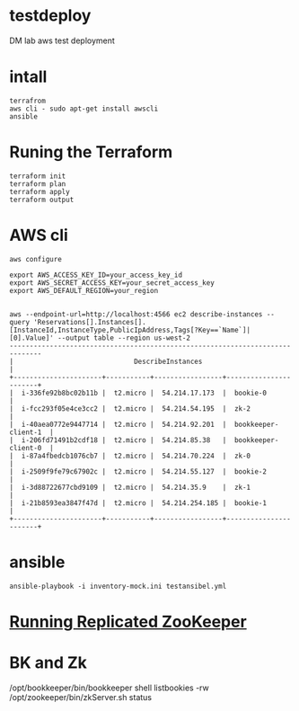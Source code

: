 # testdeploy
DM lab aws test deployment

# intall 
    terrafrom 
    aws cli - sudo apt-get install awscli
    ansible
# Runing the Terraform
    terraform init
    terraform plan
    terraform apply
    terraform output
# AWS cli
    aws configure

    export AWS_ACCESS_KEY_ID=your_access_key_id
    export AWS_SECRET_ACCESS_KEY=your_secret_access_key
    export AWS_DEFAULT_REGION=your_region


    aws --endpoint-url=http://localhost:4566 ec2 describe-instances --query 'Reservations[].Instances[].[InstanceId,InstanceType,PublicIpAddress,Tags[?Key==`Name`]| [0].Value]' --output table --region us-west-2
    ------------------------------------------------------------------------------
    |                              DescribeInstances                             |
    +----------------------+-----------+-----------------+-----------------------+
    |  i-336fe92b8bc02b11b |  t2.micro |  54.214.17.173  |  bookie-0             |
    |  i-fcc293f05e4ce3cc2 |  t2.micro |  54.214.54.195  |  zk-2                 |
    |  i-40aea0772e9447714 |  t2.micro |  54.214.92.201  |  bookkeeper-client-1  |
    |  i-206fd71491b2cdf18 |  t2.micro |  54.214.85.38   |  bookkeeper-client-0  |
    |  i-87a4fbedcb1076cb7 |  t2.micro |  54.214.70.224  |  zk-0                 |
    |  i-2509f9fe79c67902c |  t2.micro |  54.214.55.127  |  bookie-2             |
    |  i-3d88722677cbd9109 |  t2.micro |  54.214.35.9    |  zk-1                 |
    |  i-21b8593ea3847f47d |  t2.micro |  54.214.254.185 |  bookie-1             |
    +----------------------+-----------+-----------------+-----------------------+

# ansible
    ansible-playbook -i inventory-mock.ini testansibel.yml

# [Running Replicated ZooKeeper](https://zookeeper.apache.org/doc/current/zookeeperStarted.html#sc_RunningReplicatedZooKeeper)


# BK and Zk
/opt/bookkeeper/bin/bookkeeper shell listbookies -rw
/opt/zookeeper/bin/zkServer.sh status


 